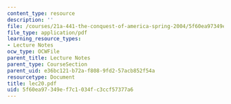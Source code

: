 ```yaml
---
content_type: resource
description: ''
file: /courses/21a-441-the-conquest-of-america-spring-2004/5f60ea97349ef7c1034fc3ccf57377a6_lec20.pdf
file_type: application/pdf
learning_resource_types:
- Lecture Notes
ocw_type: OCWFile
parent_title: Lecture Notes
parent_type: CourseSection
parent_uid: e36bc121-b72a-f808-9fd2-57acb852f54a
resourcetype: Document
title: lec20.pdf
uid: 5f60ea97-349e-f7c1-034f-c3ccf57377a6
---
```

